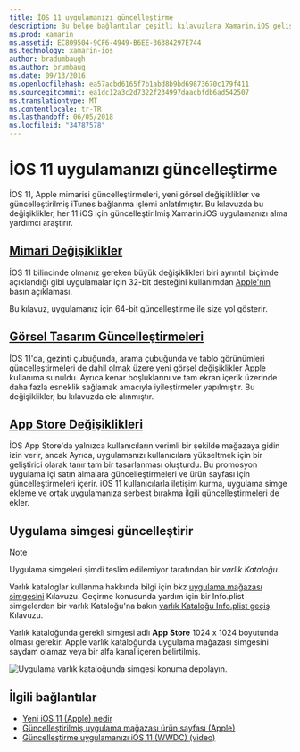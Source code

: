 ```yaml
---
title: İOS 11 uygulamanızı güncelleştirme
description: Bu belge bağlantılar çeşitli kılavuzlara Xamarin.iOS geliştiricilere iOS 11 sürümü ile kullanılabilen yeni özellikleri açıklar. Örneğin, uygulama mağazası görsel tasarım güncelleştirmeleri değiştirir ve uygulama simgesini güncelleştirir.
ms.prod: xamarin
ms.assetid: EC809504-9CF6-4949-B6EE-36384297E744
ms.technology: xamarin-ios
author: bradumbaugh
ms.author: brumbaug
ms.date: 09/13/2016
ms.openlocfilehash: ea57acbd6165f7b1abd8b9bd69873670c179f411
ms.sourcegitcommit: ea1dc12a3c2d7322f234997daacbfdb6ad542507
ms.translationtype: MT
ms.contentlocale: tr-TR
ms.lasthandoff: 06/05/2018
ms.locfileid: "34787578"
---
```

# <a name="updating-your-app-to-ios-11"></a>İOS 11 uygulamanızı güncelleştirme

İOS 11, Apple mimarisi güncelleştirmeleri, yeni görsel değişiklikler ve güncelleştirilmiş iTunes bağlanma işlemi anlatılmıştır. Bu kılavuzda bu değişiklikler, her 11 iOS için güncelleştirilmiş Xamarin.iOS uygulamanızı alma yardımcı araştırır.

## <a name="architecture-changesarchitecture-changesmd"></a>[Mimari Değişiklikler](architecture-changes.md)

İOS 11 bilincinde olmanız gereken büyük değişiklikleri biri ayrıntılı biçimde açıklandığı gibi uygulamalar için 32-bit desteğini kullanımdan [Apple'nın](https://developer.apple.com/news/?id=06282017b) basın açıklaması.

Bu kılavuz, uygulamanız için 64-bit güncelleştirme ile size yol gösterir.

## <a name="visual-design-updatesvisual-designmd"></a>[Görsel Tasarım Güncelleştirmeleri](visual-design.md)

İOS 11'da, gezinti çubuğunda, arama çubuğunda ve tablo görünümleri güncelleştirmeleri de dahil olmak üzere yeni görsel değişiklikler Apple kullanıma sunuldu. Ayrıca kenar boşluklarını ve tam ekran içerik üzerinde daha fazla esneklik sağlamak amacıyla iyileştirmeler yapılmıştır. Bu değişiklikler, bu kılavuzda ele alınmıştır.

## <a name="app-store-changesapp-store-changesmd"></a>[App Store Değişiklikleri](app-store-changes.md)

İOS App Store'da yalnızca kullanıcıların verimli bir şekilde mağazaya gidin izin verir, ancak Ayrıca, uygulamanızı kullanıcılara yükseltmek için bir geliştirici olarak tanır tam bir tasarlanması oluşturdu. Bu promosyon uygulama içi satın almalara güncelleştirmeleri ve ürün sayfası için güncelleştirmeleri içerir. iOS 11 kullanıcılarla iletişim kurma, uygulama simge ekleme ve ortak uygulamanıza serbest bırakma ilgili güncelleştirmeleri de ekler.

## <a name="app-icon-updates"></a>Uygulama simgesi güncelleştirir

> [!NOTE]
> Uygulama simgeleri şimdi teslim edilemiyor tarafından bir _varlık Kataloğu_. 

Varlık kataloglar kullanma hakkında bilgi için bkz [uygulama mağazası simgesini](~/ios/app-fundamentals/images-icons/app-store-icon.md) Kılavuzu. Geçirme konusunda yardım için bir Info.plist simgelerden bir varlık Kataloğu'na bakın [varlık Kataloğu Info.plist geçiş](~/ios/app-fundamentals/images-icons/app-icons.md) Kılavuzu.

Varlık kataloğunda gerekli simgesi adlı **App Store** 1024 x 1024 boyutunda olması gerekir. Apple varlık kataloğunda uygulama mağazası simgesini saydam olamaz veya bir alfa kanal içeren belirtilmiş.

![Uygulama varlık kataloğunda simgesi konuma depolayın.](images/image1.png)

## <a name="related-links"></a>İlgili bağlantılar

- [Yeni iOS 11 (Apple) nedir](https://developer.apple.com/ios/)
- [Güncelleştirilmiş uygulama mağazası ürün sayfası (Apple)](https://developer.apple.com/app-store/product-page/)
- [Güncelleştirme uygulamanızı iOS 11 (WWDC) (video)](https://developer.apple.com/videos/play/wwdc2017/204/)
